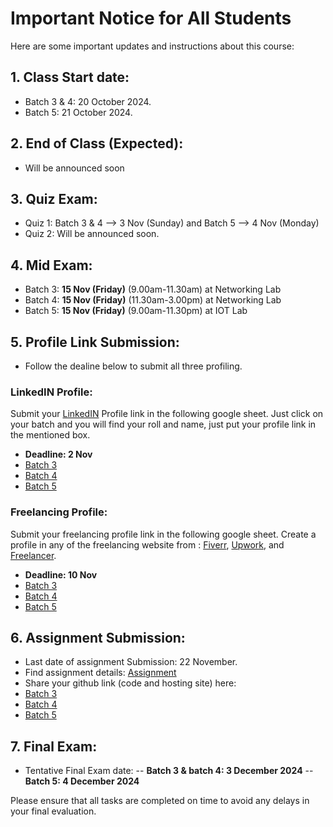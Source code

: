 # Important Notice for All Students

Here are some important updates and instructions about this course:

 ## 1. Class Start date:
- Batch 3 & 4: 20 October 2024.
- Batch 5: 21 October 2024.

 ## 2. End of Class (Expected):
- Will be announced soon

## 3. Quiz Exam:
- Quiz 1: Batch 3 & 4 --> 3 Nov (Sunday) and Batch 5 --> 4 Nov (Monday)
- Quiz 2: Will be announced soon.

## 4. Mid Exam:
- Batch 3: **15 Nov (Friday)** (9.00am-11.30am) at Networking Lab 
- Batch 4: **15 Nov (Friday)** (11.30am-3.00pm) at Networking Lab 
- Batch 5: **15 Nov (Friday)** (9.00am-11.30pm) at IOT Lab 



## 5. Profile Link Submission:
- Follow the dealine below to submit all three profiling.
### LinkedIN Profile:
Submit your [LinkedIN](https://bd.linkedin.com/) Profile link in the following google sheet. Just click on your batch and you will find your roll and name, just put your profile link in the mentioned box.

- **Deadline: 2 Nov**
- [Batch 3](https://docs.google.com/spreadsheets/d/1gZHqi03ZhgSW1Vn_4_u8ap3qVJ_fYK2AuFGBNTzK8iA/edit?gid=0#gid=0)
- [Batch 4](https://docs.google.com/spreadsheets/d/15Dmqgy7DNxgMjykcA4DSoymebDst0VEbUIWyozsGilc/edit?gid=0#gid=0)
- [Batch 5](https://docs.google.com/spreadsheets/d/1ibD8BX21qKNeBkOpJrVnCdIsSxr1y9sSl8WFGBYw5ew/edit?gid=0#gid=0)

### Freelancing Profile:
Submit your freelancing profile link in the following google sheet. Create a profile in any of the freelancing website from : [Fiverr](https://www.fiverr.com/),  [Upwork](https://www.upwork.com/), and [Freelancer](https://www.freelancer.com/?gad_source=1&gclid=EAIaIQobChMI8ZHJzaydiQMVUhCDAx3wchg-EAAYASAAEgJbXPD_BwE&ft_prog=ABL&ft_prog_id=617725303593).

- **Deadline: 10 Nov**
- [Batch 3](https://docs.google.com/spreadsheets/d/1gZHqi03ZhgSW1Vn_4_u8ap3qVJ_fYK2AuFGBNTzK8iA/edit?gid=1801487781#gid=1801487781)
- [Batch 4](https://docs.google.com/spreadsheets/d/15Dmqgy7DNxgMjykcA4DSoymebDst0VEbUIWyozsGilc/edit?gid=1801487781#gid=1801487781)
- [Batch 5](https://docs.google.com/spreadsheets/d/1ibD8BX21qKNeBkOpJrVnCdIsSxr1y9sSl8WFGBYw5ew/edit?gid=1801487781#gid=1801487781)


## 6. Assignment Submission:
- Last date of assignment Submission: 22 November.
- Find assignment details: [Assignment](https://github.com/samsuddoha/Web-Design-P3/tree/main/Assignment)
- Share your github link (code and hosting site) here: 
- [Batch 3](https://docs.google.com/spreadsheets/d/1gZHqi03ZhgSW1Vn_4_u8ap3qVJ_fYK2AuFGBNTzK8iA/edit?gid=554855209#gid=554855209)
- [Batch 4](https://docs.google.com/spreadsheets/d/15Dmqgy7DNxgMjykcA4DSoymebDst0VEbUIWyozsGilc/edit?gid=554855209#gid=554855209)
- [Batch 5](https://docs.google.com/spreadsheets/d/1ibD8BX21qKNeBkOpJrVnCdIsSxr1y9sSl8WFGBYw5ew/edit?gid=554855209#gid=554855209)


## 7. Final Exam:
- Tentative Final Exam date: 
-- **Batch 3 & batch 4: 3 December 2024**
-- **Batch 5: 4 December 2024**

Please ensure that all tasks are completed on time to avoid any delays in your final evaluation.